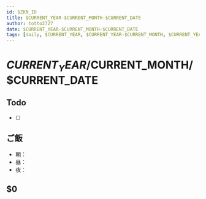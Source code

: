 ```yaml
---
id: $ZKN_ID
title: $CURRENT_YEAR-$CURRENT_MONTH-$CURRENT_DATE
author: totto2727
date: $CURRENT_YEAR-$CURRENT_MONTH-$CURRENT_DATE
tags: [daily, $CURRENT_YEAR, $CURRENT_YEAR-$CURRENT_MONTH, $CURRENT_YEAR-$CURRENT_MONTH-$CURRENT_DATE]
---
```


# $CURRENT_YEAR/$CURRENT_MONTH/$CURRENT_DATE

## Todo

- [ ] 

## ご飯
- 朝：
- 昼：
- 夜：

## $0
